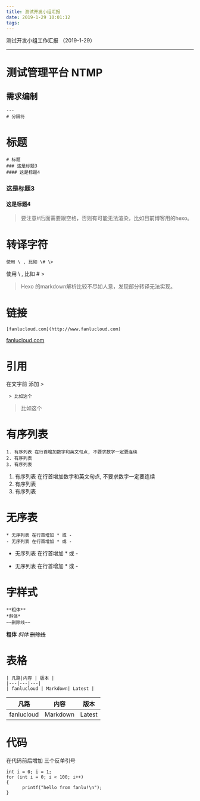 ```yaml
---
title: 测试开发小组汇报
date: 2019-1-29 10:01:12
tags: 
---
```


测试开发小组工作汇报 （2019-1-29）

---
# 测试管理平台 NTMP
## 需求编制
```
---
# 分隔符 
```

# 标题
```
# 标题
### 这是标题3
#### 这是标题4
```

### 这是标题3
#### 这是标题4
> 要注意\#后面需要跟空格，否则有可能无法渲染，比如目前博客用的hexo。


# 转译字符
```
使用 \ , 比如 \# \>
```
使用 \ , 比如 \# \>

> Hexo 的markdown解析比较不尽如人意，发现部分转译无法实现。

# 链接
```
[fanlucloud.com](http://www.fanlucloud.com)
```
[fanlucloud.com](http://www.fanlucloud.com)

# 引用
在文字前 添加 \>
```
 > 比如这个
```
 > 比如这个

# 有序列表
```
1. 有序列表 在行首增加数字和英文句点, 不要求数字一定要连续
2. 有序列表
3. 有序列表
```
1. 有序列表 在行首增加数字和英文句点, 不要求数字一定要连续
1. 有序列表
4. 有序列表

# 无序表
```
* 无序列表 在行首增加 * 或 -
- 无序列表 在行首增加 * 或 -
```
* 无序列表 在行首增加 * 或 -
- 无序列表 在行首增加 * 或 -

# 字样式
```
**粗体**
*斜体*
~~删除线~~
```
**粗体**
*斜体*
~~删除线~~


# 表格
```
| 凡路|内容 | 版本 |
|---|---|---|
| fanlucloud | Markdown| Latest |
```

| 凡路|内容 | 版本 |
|---|---|---|
| fanlucloud | Markdown| Latest |

# 代码
在代码前后增加 三个反单引号

```
int i = 0; i = 1;
for (int i = 0; i < 100; i++)
{
      printf("hello from fanlu!\n");
}
```